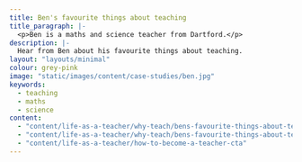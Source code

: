 ```yaml
---
title: Ben's favourite things about teaching
title_paragraph: |-
  <p>Ben is a maths and science teacher from Dartford.</p>
description: |-
  Hear from Ben about his favourite things about teaching.
layout: "layouts/minimal" 
colour: grey-pink 
image: "static/images/content/case-studies/ben.jpg" 
keywords:
  - teaching
  - maths
  - science
content: 
  - "content/life-as-a-teacher/why-teach/bens-favourite-things-about-teaching/header" 
  - "content/life-as-a-teacher/why-teach/bens-favourite-things-about-teaching/article"
  - "content/life-as-a-teacher/how-to-become-a-teacher-cta"
---
```


